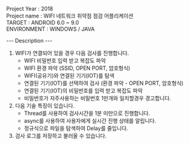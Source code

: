 Project Year : 2018 <br />
Project name : WIFI 네트워크 취약점 점검 어플리케이션 <br />
TARGET : ANDROID 6.0 ~ 9.0 <br />
ENVIRONMENT :  WINDOWS / JAVA

--- Description ---
1. WIFI가 연결되어 있을 경우 다음 검사를 진행합니다.
    - WIFI 비밀번호 입력 받고 복잡도 파악
    - WIFI 환경 파악 (SSID, OPEN PORT, 암호형식)
    - WIFI(공유기)와 연결된 기기(IOT)를 탐색
    - 연결된 기기(IOT)를 선택하여 검사 (환경 파악 - OPEN PORT, 암호형식)
    - 연결된 기기(IOT)의 비밀번호를 입력 받고 복잡도 파악
    - 비밀번호가 자주사용하는 비밀번호 1만개와 일치할경우 경고합니다.
2. 다음 기술 특징이 있습니다.
    - Thread를 사용하여 검사시간을 1분 미만으로 진행합니다.
    - async를 사용하여 사용자에게 실시간 진행 상태를 알립니다.
    - 정규식으로 파일을 탐색하여 Delay를 줄입니다.
3. 검사 로그를 저장하고 불러올 수 있습니다.
